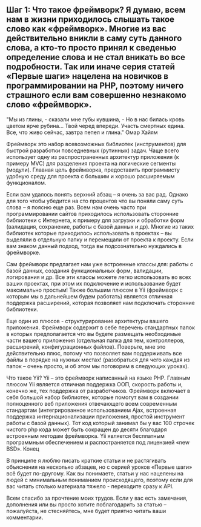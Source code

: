 Шаг 1: Что такое фреймворк?
Я думаю, всем нам в жизни приходилось слышать такое слово как «фреймворк». Многие из вас действительно вникли в саму суть данного слова, а кто-то просто принял к сведенью определение слова и не стал вникать во все подробности. Так или иначе серия статей «Первые шаги» нацелена на новичков в программировании на PHP, поэтому ничего страшного если вам совершенно незнакомо слово «фреймворк».
---
"Мы из глины, - сказали мне губы кувшина, -
Но в нас билась кровь цветом ярче рубина...
Твой черед впереди. Участь смертных едина.
Все, что живо сейчас, завтра пепел и глина."
 Омар Хайям
 
 Фреймворк  это набор всевозможных библиотек (инструментов) для быстрой разработки повседневных (рутинных) задач. Чаще всего использует одну из распространенных архитектур приложения (к примеру MVC) для разделения проекта на логические сегменты (модули). Главная цель фреймворка, предоставить программисту удобную среду для проекта с большим и хорошо расширяемым функционалом.

Если вам удалось понять верхний абзац – я очень за вас рад. Однако для того чтобы убедится на сто процентов что вы поняли саму суть слова – я поясню еще раз. Всем нам очень часто при программировании сайтов приходилось использовать сторонние библиотеки с Интернета, к примеру для загрузки и обработки форм (валидация, сохранение, работы с базой данных и др). Многие из таких библиотек которые приходилось использовать в проектах – вы выделяли в отдельную папку и перемещали от проекта к проекту. Если вам знаком данный подход, тогда вы подсознательно нуждались в фреймворке.

Сам фреймворк предлагает нам уже встроенные классы для: работы с базой данных, создания функциональных форм, валидации, логирования и др. Все эти классы можете легко использовать во всех ваших проектах, при этом их подключение и использование будет максимально простым! Также большим плюсом в Yii (фреймворк с которым мы в дальнейшем будем работать) является отличная поддержка расширений, которая позволяет нам подключать сторонние библиотеки.

Еще один из плюсов - структурирование архитектуры вашего приложения. Фреймворк содержит в себе перечень стандартных папок в которых предполагается что вы будете размещать необходимые части вашего приложения (отдельная папка для тем, контроллеров, расширений, конфигурационных файлов). Поверьте, мне это действительно плюс, потому что позволяет вам поддерживать все файлы в порядке на нужных местах! (разобраться для чего каждая из папок – очень просто, и об этом мы поговорим в следующих уроках).

Что такое Yii?
Yii – это фреймворк написанный на языке PHP. Главным плюсом Yii является отличная поддержка ООП, скорость работы и, конечно же, тех поддержка от разработчиков. Фреймворк включает в себя большой набор библиотек, которые помогут вам в создании полноценного веб приложения отвечающего всем современным стандартам (интегрированное использованием Ajax, встроенная поддержка интернационализации приложения, простой инструмент работы с базой данных). Тот код который занимал бы у вас 100 строчек чистого php кода может быть сокращен до десяти благодаря встроенным методам фреймворка. Yii является бесплатным программным обеспечением и распостраняется под лицензией «new BSD».
Конец

В принципе я люблю писать краткие статьи и не растягивать объяснения на несколько абзацев, но с серией уроков «Первые шаги» всё будет по-другому. Как вы понимаете, статьи у нас нацелены на людей с минимальным пониманием происходящего, поэтому если для вас читать столько материала тяжело - переходите сразу к API. 

Всем спасибо за прочтение моих трудов. Если у вас есть замечания, дополнения или вы просто хотите поблагодарить за статью – пожалуйста, не стесняйтесь, мне будет приятно читать ваши комментарии.
